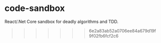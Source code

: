 # code-sandbox
React/.Net Core sandbox for deadly algorithms and TDD.
>>>>>>> 6e2a83ab52a0706ee84a679d19f9f02fb6fcf2c6
